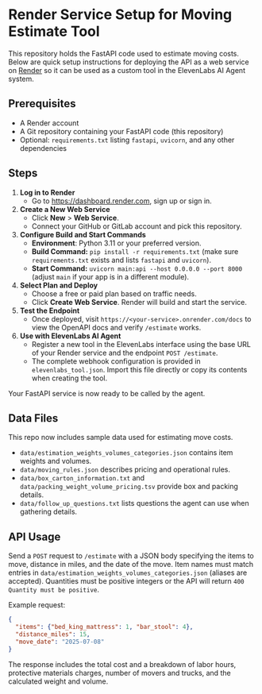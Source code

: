 # Render Service Setup for Moving Estimate Tool

This repository holds the FastAPI code used to estimate moving costs. Below are quick setup instructions for deploying the API as a web service on [Render](https://render.com) so it can be used as a custom tool in the ElevenLabs AI Agent system.

## Prerequisites

- A Render account
- A Git repository containing your FastAPI code (this repository)
- Optional: `requirements.txt` listing `fastapi`, `uvicorn`, and any other dependencies

## Steps

1. **Log in to Render**
   - Go to <https://dashboard.render.com>, sign up or sign in.
2. **Create a New Web Service**
   - Click **New** > **Web Service**.
   - Connect your GitHub or GitLab account and pick this repository.
3. **Configure Build and Start Commands**
   - **Environment**: Python 3.11 or your preferred version.
   - **Build Command:** `pip install -r requirements.txt` (make sure `requirements.txt` exists and lists `fastapi` and `uvicorn`).
   - **Start Command:** `uvicorn main:api --host 0.0.0.0 --port 8000` (adjust `main` if your app is in a different module).
4. **Select Plan and Deploy**
   - Choose a free or paid plan based on traffic needs.
   - Click **Create Web Service**. Render will build and start the service.
5. **Test the Endpoint**
   - Once deployed, visit `https://<your-service>.onrender.com/docs` to view the OpenAPI docs and verify `/estimate` works.
6. **Use with ElevenLabs AI Agent**
   - Register a new tool in the ElevenLabs interface using the base URL of your Render service and the endpoint `POST /estimate`.
   - The complete webhook configuration is provided in `elevenlabs_tool.json`. Import this file directly or copy its contents when creating the tool.

Your FastAPI service is now ready to be called by the agent.

## Data Files

This repo now includes sample data used for estimating move costs.
- `data/estimation_weights_volumes_categories.json` contains item weights and volumes.
- `data/moving_rules.json` describes pricing and operational rules.
- `data/box_carton_information.txt` and `data/packing_weight_volume_pricing.tsv` provide box and packing details.
- `data/follow_up_questions.txt` lists questions the agent can use when gathering details.


## API Usage

Send a `POST` request to `/estimate` with a JSON body specifying the items to move, distance in miles, and the date of the move. Item names must match entries in `data/estimation_weights_volumes_categories.json` (aliases are accepted). Quantities must be positive integers or the API will return `400 Quantity must be positive`.

Example request:

```json
{
  "items": {"bed_king_mattress": 1, "bar_stool": 4},
  "distance_miles": 15,
  "move_date": "2025-07-08"
}
```

The response includes the total cost and a breakdown of labor hours, protective materials charges, number of movers and trucks, and the calculated weight and volume.
